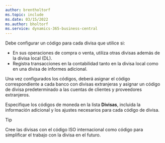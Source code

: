 ```yaml
---
author: brentholtorf
ms.topic: include
ms.date: 03/15/2022
ms.author: bholtorf
ms.service: dynamics-365-business-central
---
```

Debe configurar un código para cada divisa que utilice si:

- En sus operaciones de compra o venta, utiliza otras divisas además de la divisa local (DL).  
- Registra transacciones en la contabilidad tanto en la divisa local como en una divisa de informes adicional.  

Una vez configurados los códigos, deberá asignar el código correspondiente a cada banco con divisas extranjeras y asignar un código de divisa predeterminado a las cuentas de clientes y proveedores extranjeros.

Especifique los códigos de moneda en la lista **Divisas**, incluida la información adicional y los ajustes necesarios para cada código de divisa.

> [!TIP]
> Cree las divisas con el código ISO internacional como código para simplificar el trabajo con la divisa en el futuro.
